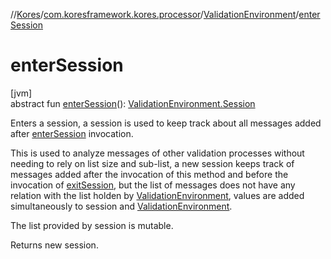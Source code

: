 //[Kores](../../../index.md)/[com.koresframework.kores.processor](../index.md)/[ValidationEnvironment](index.md)/[enterSession](enter-session.md)

# enterSession

[jvm]\
abstract fun [enterSession](enter-session.md)(): [ValidationEnvironment.Session](-session/index.md)

Enters a session, a session is used to keep track about all messages added after [enterSession](enter-session.md) invocation.

This is used to analyze messages of other validation processes without needing to rely on list size and sub-list, a new session keeps track of messages added after the invocation of this method and before the invocation of [exitSession](exit-session.md), but the list of messages does not have any relation with the list holden by [ValidationEnvironment](index.md), values are added simultaneously to session and [ValidationEnvironment](index.md).

The list provided by session is mutable.

Returns new session.
